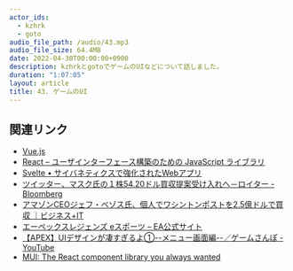 ```yaml
---
actor_ids:
  - kzhrk
  - goto
audio_file_path: /audio/43.mp3
audio_file_size: 64.4MB
date: 2022-04-30T00:00:00+0900
description: kzhrkとgotoでゲームのUIなどについて話しました。
duration: "1:07:05"
layout: article
title: 43. ゲームのUI
---
```


<!-- prettier-ignore-start -->

## 関連リンク

- [Vue.js](https://jp.vuejs.org/index.html)
- [React – ユーザインターフェース構築のための JavaScript ライブラリ](https://ja.reactjs.org/)
- [Svelte • サイバネティクスで強化されたWebアプリ](https://svelte.jp/)
- [ツイッター、マスク氏の１株54.20ドル買収提案受け入れへ－ロイター - Bloomberg](https://www.bloomberg.co.jp/news/articles/2022-04-25/RAW8YHDWRGG101?utm_medium=social&utm_campaign=socialflow-organic&utm_content=japan&utm_source=twitter&cmpid%3D=socialflow-twitter-japan)
- [アマゾンCEOジェフ・ベゾス氏、個人でワシントンポストを2.5億ドルで買収 ｜ビジネス+IT](https://www.sbbit.jp/article/cont1/26703#:~:text=%E3%82%A2%E3%83%9E%E3%82%BE%E3%83%B3%E3%83%BB%E3%83%89%E3%83%83%E3%83%88%E3%83%BB%E3%82%B3%E3%83%A0CEO%E3%81%AE,%E3%81%AE%E7%8F%BE%E9%87%91%E3%81%A7%E8%A1%8C%E3%82%8F%E3%82%8C%E3%82%8B%E3%80%82)
- [エーペックスレジェンズ eスポーツ – EA公式サイト](https://www.ea.com/ja-jp/games/apex-legends/compete)
- [【APEX】UIデザインが凄すぎるよ①--メニュー画面編--／ゲームさんぽ - YouTube](https://www.youtube.com/watch?v=uTNLr4AEmZ8)
- [MUI: The React component library you always wanted](https://mui.com/)

<!-- prettier-ignore-end -->
